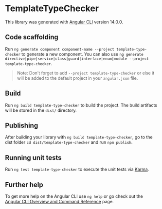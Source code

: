 # TemplateTypeChecker

This library was generated with [Angular CLI](https://github.com/angular/angular-cli) version 14.0.0.

## Code scaffolding

Run `ng generate component component-name --project template-type-checker` to generate a new component. You can also use `ng generate directive|pipe|service|class|guard|interface|enum|module --project template-type-checker`.
> Note: Don't forget to add `--project template-type-checker` or else it will be added to the default project in your `angular.json` file. 

## Build

Run `ng build template-type-checker` to build the project. The build artifacts will be stored in the `dist/` directory.

## Publishing

After building your library with `ng build template-type-checker`, go to the dist folder `cd dist/template-type-checker` and run `npm publish`.

## Running unit tests

Run `ng test template-type-checker` to execute the unit tests via [Karma](https://karma-runner.github.io).

## Further help

To get more help on the Angular CLI use `ng help` or go check out the [Angular CLI Overview and Command Reference](https://angular.io/cli) page.
